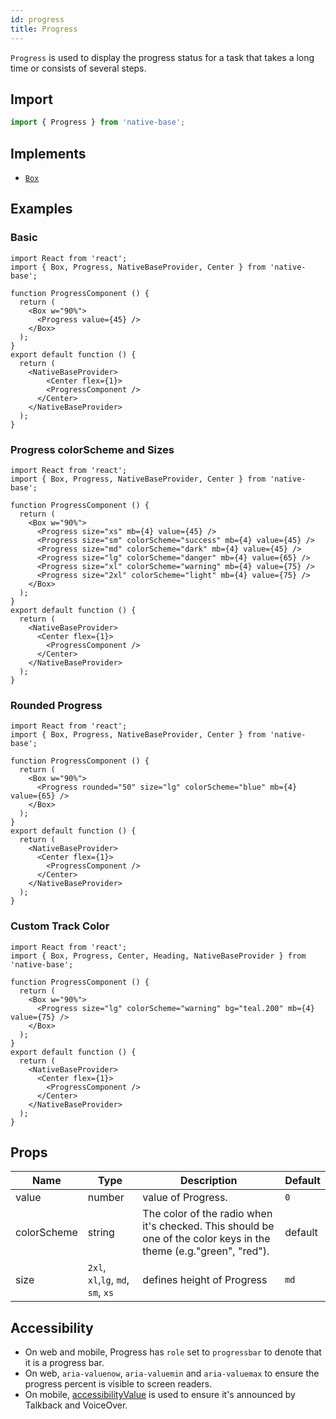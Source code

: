 ```yaml
---
id: progress
title: Progress
---
```


`Progress` is used to display the progress status for a task that takes a long time or consists of several steps.

## Import

```jsx
import { Progress } from 'native-base';
```

## Implements

- [`Box`](box.md)

## Examples

### Basic

```SnackPlayer name=Progress%20Usage
import React from 'react';
import { Box, Progress, NativeBaseProvider, Center } from 'native-base';

function ProgressComponent () {
  return (
    <Box w="90%">
      <Progress value={45} />
    </Box>
  );
}
export default function () {
  return (
    <NativeBaseProvider>
        <Center flex={1}>
        <ProgressComponent />
      </Center>
    </NativeBaseProvider>
  );
}
```

### Progress colorScheme and Sizes

```SnackPlayer name=Progress%20ColorSchemeSizes
import React from 'react';
import { Box, Progress, NativeBaseProvider, Center } from 'native-base';

function ProgressComponent () {
  return (
    <Box w="90%">
      <Progress size="xs" mb={4} value={45} />
      <Progress size="sm" colorScheme="success" mb={4} value={45} />
      <Progress size="md" colorScheme="dark" mb={4} value={45} />
      <Progress size="lg" colorScheme="danger" mb={4} value={65} />
      <Progress size="xl" colorScheme="warning" mb={4} value={75} />
      <Progress size="2xl" colorScheme="light" mb={4} value={75} />
    </Box>
  );
}
export default function () {
  return (
    <NativeBaseProvider>
      <Center flex={1}>
        <ProgressComponent />
      </Center>
    </NativeBaseProvider>
  );
}
```

### Rounded Progress

```SnackPlayer name=Progress%20Rounded
import React from 'react';
import { Box, Progress, NativeBaseProvider, Center } from 'native-base';

function ProgressComponent () {
  return (
    <Box w="90%">
      <Progress rounded="50" size="lg" colorScheme="blue" mb={4} value={65} />
    </Box>
  );
}
export default function () {
  return (
    <NativeBaseProvider>
      <Center flex={1}>
        <ProgressComponent />
      </Center>
    </NativeBaseProvider>
  );
}
```

### Custom Track Color

```SnackPlayer name=Progress%20Custom Track Color
import React from 'react';
import { Box, Progress, Center, Heading, NativeBaseProvider } from 'native-base';

function ProgressComponent () {
  return (
    <Box w="90%">
      <Progress size="lg" colorScheme="warning" bg="teal.200" mb={4} value={75} />
    </Box>
  );
}
export default function () {
  return (
    <NativeBaseProvider>
      <Center flex={1}>
        <ProgressComponent />
      </Center>
    </NativeBaseProvider>
  );
}
```

## Props

| Name        | Type                               | Description                                                                                                       | Default |
| ----------- | ---------------------------------- | ----------------------------------------------------------------------------------------------------------------- | ------- |
| value       | number                             | value of Progress.                                                                                                | `0`     |
| colorScheme | string                             | The color of the radio when it's checked. This should be one of the color keys in the theme (e.g."green", "red"). | default |
| size        | `2xl`, `xl`,`lg`, `md`, `sm`, `xs` | defines height of Progress                                                                                        | `md`    |

## Accessibility

- On web and mobile, Progress has `role` set to `progressbar` to denote that it is a progress bar.
- On web, `aria-valuenow`, `aria-valuemin` and `aria-valuemax` to ensure the progress percent is visible to screen readers.
- On mobile, [accessibilityValue](https://reactnative.dev/docs/accessibility#accessibilityvalue) is used to ensure it's announced by Talkback and VoiceOver.
